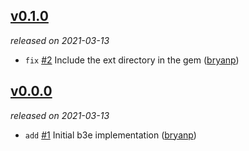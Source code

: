 ## [v0.1.0](https://github.com/metabahn/b3e/releases/tag/v0.1.0)

*released on 2021-03-13*

  * `fix` [#2](https://github.com/metabahn/b3e/pull/2) Include the ext directory in the gem ([bryanp](https://github.com/bryanp))

## [v0.0.0](https://github.com/metabahn/b3e/releases/tag/v0.0.0)

*released on 2021-03-13*

  * `add` [#1](https://github.com/metabahn/b3e/pull/1) Initial b3e implementation ([bryanp](https://github.com/bryanp))


